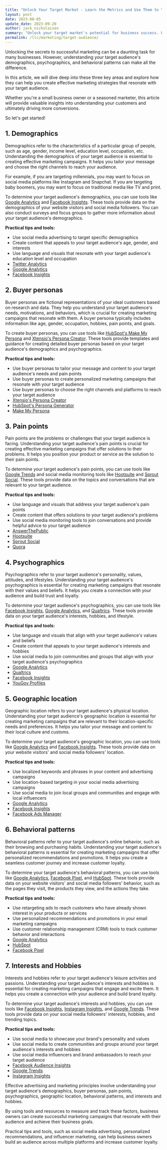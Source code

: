 ```yaml
---
title: "Unlock Your Target Market - Learn the Metrics and Use Them to Your Advantage"
layout: post
date: 2023-08-05
update_date: 2023-09-20
author: jack_nicholaisen
summary: "Unlock your target market's potential for business success. Learn key metrics to understand customer needs and tailor marketing efforts effectively."
permalink: /llc/marketing/target-audience/
---
```


Unlocking the secrets to successful marketing can be a daunting task for many businesses. However, understanding your target audience's demographics, psychographics, and behavioral patterns can make all the difference. 

In this article, we will dive deep into these three key areas and explore how they can help you create effective marketing strategies that resonate with your target audience.

Whether you're a small business owner or a seasoned marketer, this article will provide valuable insights into understanding your customers and ultimately driving more conversions.

So let's get started!

## 1. Demographics

Demographics refer to the characteristics of a particular group of people, such as age, gender, income level, education level, occupation, etc. Understanding the demographics of your target audience is essential to creating effective marketing campaigns. It helps you tailor your message and choose the right channels to reach your audience.

For example, if you are targeting millennials, you may want to focus on social media platforms like Instagram and Snapchat. If you are targeting baby boomers, you may want to focus on traditional media like TV and print.

To determine your target audience's demographics, you can use tools like [Google Analytics](https://analytics.google.com/analytics/web/) and [Facebook Insights](https://www.facebook.com/business/insights/tools/audience-insights). These tools provide data on the demographics of your website visitors and social media followers. You can also conduct surveys and focus groups to gather more information about your target audience's demographics.

**Practical tips and tools:**

-   Use social media advertising to target specific demographics
-   Create content that appeals to your target audience's age, gender, and interests
-   Use language and visuals that resonate with your target audience's education level and occupation
-   [Twitter Analytics](https://analytics.twitter.com/)
-   [Google Analytics](https://analytics.google.com/analytics/web/)
-   [Facebook Insights](https://www.facebook.com/business/insights/tools/audience-insights)

## 2. Buyer personas

Buyer personas are fictional representations of your ideal customers based on research and data. They help you understand your target audience's needs, motivations, and behaviors, which is crucial for creating marketing campaigns that resonate with them. A buyer persona typically includes information like age, gender, occupation, hobbies, pain points, and goals.

To create buyer personas, you can use tools like [HubSpot's Make My Persona](https://www.hubspot.com/make-my-persona) and [Xtensio's Persona Creator](https://xtensio.com/user-persona-template/). These tools provide templates and guidance for creating detailed buyer personas based on your target audience's demographics and psychographics.

**Practical tips and tools:**

-   Use buyer personas to tailor your message and content to your target audience's needs and pain points
-   Use buyer personas to create personalized marketing campaigns that resonate with your target audience
-   Use buyer personas to choose the right channels and platforms to reach your target audience
-   [Xtensio's Persona Creator](https://xtensio.com/user-persona-template/)
-   [HubSpot's Persona Generator](https://www.hubspot.com/make-my-persona)
-   [Make My Persona](https://www.hubspot.com/make-my-persona)

## 3. Pain points

Pain points are the problems or challenges that your target audience is facing. Understanding your target audience's pain points is crucial for creating effective marketing campaigns that offer solutions to their problems. It helps you position your product or service as the solution to their pain points.

To determine your target audience's pain points, you can use tools like [Google Trends](https://trends.google.com/trends/) and social media monitoring tools like [Hootsuite](https://www.hootsuite.com/) and [Sprout Social](https://sproutsocial.com/). These tools provide data on the topics and conversations that are relevant to your target audience.

**Practical tips and tools:**

-   Use language and visuals that address your target audience's pain points
-   Create content that offers solutions to your target audience's problems
-   Use social media monitoring tools to join conversations and provide helpful advice to your target audience
-   [AnswerThePublic](https://answerthepublic.com/)
-   [Hootsuite](https://www.hootsuite.com/)
-   [Sprout Social](https://sproutsocial.com/)
-   [Quora](https://www.quora.com/)

## 4. Psychographics

Psychographics refer to your target audience's personality, values, attitudes, and lifestyles. Understanding your target audience's psychographics is essential for creating marketing campaigns that resonate with their values and beliefs. It helps you create a connection with your audience and build trust and loyalty.

To determine your target audience's psychographics, you can use tools like [Facebook Insights](https://www.facebook.com/business/insights/tools/audience-insights), [Google Analytics](https://analytics.google.com/analytics/web/), and [Qualtrics](https://www.qualtrics.com/uk/?rid=ip\&prevsite=en\&newsite=uk\&geo=IL\&geomatch=uk). These tools provide data on your target audience's interests, hobbies, and lifestyle.

**Practical tips and tools:**

-   Use language and visuals that align with your target audience's values and beliefs
-   Create content that appeals to your target audience's interests and hobbies
-   Use social media to join communities and groups that align with your target audience's psychographics
-   [Google Analytics](https://analytics.google.com/analytics/web/)
-   [Qualtrics](https://www.qualtrics.com/uk/?rid=ip\&prevsite=en\&newsite=uk\&geo=IL\&geomatch=uk)
-   [Facebook Insights](https://www.facebook.com/business/insights/tools/audience-insights)
-   [YouGov Profiles](https://yougov.co.uk/find-solutions/profiles/)

## 5. Geographic location

Geographic location refers to your target audience's physical location. Understanding your target audience's geographic location is essential for creating marketing campaigns that are relevant to their location-specific needs and preferences. It helps you tailor your message and content to their local culture and customs.

To determine your target audience's geographic location, you can use tools like [Google Analytics](https://analytics.google.com/analytics/web/) and [Facebook Insights](https://www.facebook.com/business/insights/tools/audience-insights). These tools provide data on your website visitors' and social media followers' location.

**Practical tips and tools:**

-   Use localized keywords and phrases in your content and advertising campaigns
-   Use location-based targeting in your social media advertising campaigns
-   Use social media to join local groups and communities and engage with local influencers
-   [Google Analytics](https://analytics.google.com/analytics/web/)
-   [Facebook Insights](https://www.facebook.com/business/insights/tools/audience-insights)
-   [Facebook Ads Manager](https://www.facebook.com/business/tools/ads-manager/)

## 6. Behavioral patterns

Behavioral patterns refer to your target audience's online behavior, such as their browsing and purchasing habits. Understanding your target audience's behavioral patterns is essential for creating marketing campaigns that offer personalized recommendations and promotions. It helps you create a seamless customer journey and increase customer loyalty.

To determine your target audience's behavioral patterns, you can use tools like [Google Analytics](https://analytics.google.com/analytics/web/), [Facebook Pixel](https://www.facebook.com/business/tools/meta-pixel/), and [HubSpot](https://www.hubspot.com/make-my-persona). These tools provide data on your website visitors' and social media followers' behavior, such as the pages they visit, the products they view, and the actions they take.

**Practical tips and tools:**

-   Use retargeting ads to reach customers who have already shown interest in your products or services
-   Use personalized recommendations and promotions in your email marketing campaigns
-   Use customer relationship management (CRM) tools to track customer behavior and interactions
-   [Google Analytics](https://analytics.google.com/analytics/web/)
-   [HubSpot](https://www.hubspot.com/make-my-persona)
-   [Facebook Pixel](https://www.facebook.com/business/tools/meta-pixel/)

## 7. Interests and Hobbies

Interests and hobbies refer to your target audience's leisure activities and passions. Understanding your target audience's interests and hobbies is essential for creating marketing campaigns that engage and excite them. It helps you create a connection with your audience and build brand loyalty.

To determine your target audience's interests and hobbies, you can use tools like [Facebook Insights](https://www.facebook.com/business/insights/tools/audience-insights), [Instagram Insights](https://creators.instagram.com/grow/insights), and [Google Trends](https://trends.google.com/trends/). These tools provide data on your social media followers' interests, hobbies, and trending topics.

**Practical tips and tools:**

-   Use social media to showcase your brand's personality and values
-   Use social media to create communities and groups around your target audience's interests and hobbies
-   Use social media influencers and brand ambassadors to reach your target audience
-   [Facebook Audience Insights](https://www.facebook.com/business/insights/tools/audience-insights)
-   [Google Trends](https://trends.google.com/trends/)
-   [Instagram Insights](https://creators.instagram.com/grow/insights)


Effective advertising and marketing principles involve understanding your target audience's demographics, buyer personas, pain points, psychographics, geographic location, behavioral patterns, and interests and hobbies.

By using tools and resources to measure and track these factors, business owners can create successful marketing campaigns that resonate with their audience and achieve their business goals.

Practical tips and tools, such as social media advertising, personalized recommendations, and influencer marketing, can help business owners build an audience across multiple platforms and increase customer loyalty.

<script async data-uid="0625212ce2" src="https://adept-hustler-4565.ck.page/0625212ce2/index.js"></script>